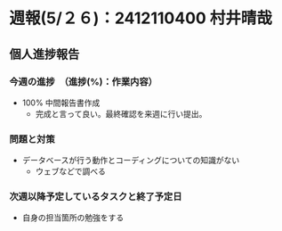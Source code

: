 # 週報(5/２６)：2412110400 村井晴哉
[](チーム進捗報告はリーダー以外は消す)
[](ここまでリーダーのみ書く)
[](ここから下は全員が書く)
## 個人進捗報告
### 今週の進捗　（進捗(%)：作業内容）
[](0%:未着手,50%:開始,100%:作業完了)
- 100% 中間報告書作成
  - 完成と言って良い。最終確認を来週に行い提出。

### 問題と対策
[](問題：発生しているネガティブな事項。なければ「なし」とする)
[](対策：「いつまでに」、「何をするか」を明記する。)
- データベースが行う動作とコーディングについての知識がない
  - ウェブなどで調べる

### 次週以降予定しているタスクと終了予定日
[](次週やることのほか、やるべきタスクを挙げる)
- 自身の担当箇所の勉強をする
